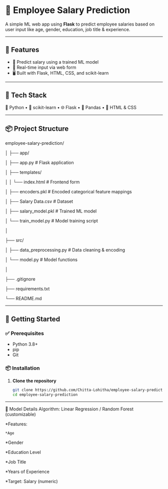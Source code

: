 # 🧠 Employee Salary Prediction

A simple ML web app using **Flask** to predict employee salaries based on user input like age, gender, education, job title & experience.

---

## 🚀 Features

- 🧮 Predict salary using a trained ML model
- 🎯 Real-time input via web form
- 🖥️ Built with Flask, HTML, CSS, and scikit-learn

---

## 🧰 Tech Stack

🐍 Python • 🧪 scikit-learn • 🌐 Flask • 🧾 Pandas • 🎨 HTML & CSS

---

## 📦 Project Structure

employee-salary-prediction/

│
├── app/

│   ├── app.py                  # Flask application

│   ├── templates/

│   │   └── index.html          # Frontend form

│   ├── encoders.pkl            # Encoded categorical feature mappings

│   ├── Salary Data.csv         # Dataset

│   ├── salary_model.pkl        # Trained ML model

│   └── train_model.py          # Model training script

│

├── src/

│   ├── data_preprocessing.py   # Data cleaning & encoding

│   └── model.py                # Model functions

│

├── .gitignore

├── requirements.txt

└── README.md


---

## 🚀 Getting Started

### ✅ Prerequisites

- Python 3.8+
- pip
- Git

### 📦 Installation

1. **Clone the repository**
   ```bash
   git clone https://github.com/Chitta-Lohitha/employee-salary-prediction.git
   cd employee-salary-prediction

---

🧠 Model Details
Algorithm: Linear Regression / Random Forest (customizable)

*Features:

    *Age

  *Gender

  *Education Level

  *Job Title

  *Years of Experience

*Target: Salary (numeric)

